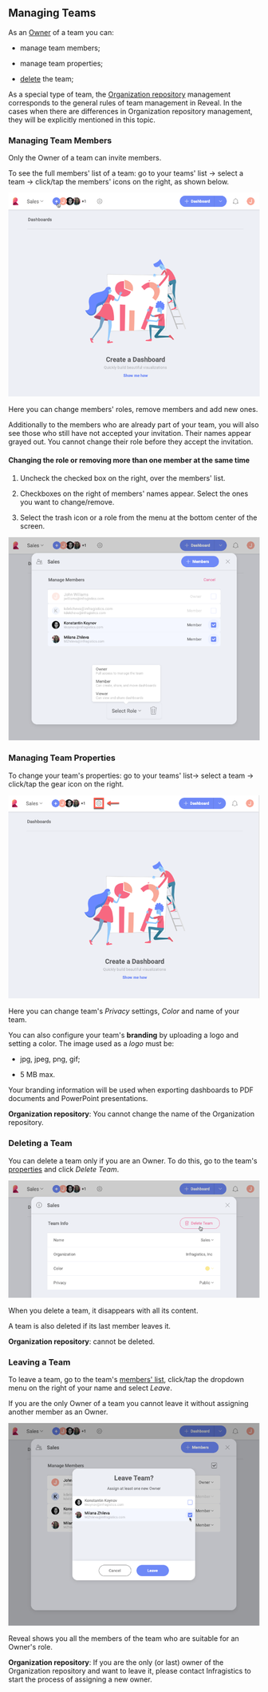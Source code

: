## Managing Teams

As an [Owner](teams-collaboration-privacy.html#members-roles-permissions) of
a team you can:

  - manage team members;

  - manage team properties;

  - [delete](#delete-team) the team;

As a special type of team, the [Organization repository](Teams-Collaboration-Privacy.html#organization-team) management
corresponds to the general rules of team management in Reveal. In the
cases when there are differences in Organization repository management,
they will be explicitly mentioned in this topic.

<a name='manage-team-members'></a>
### Managing Team Members

Only the Owner of a team can invite members.

To see the full members' list of a team: go to your teams' list → select a team → click/tap the members' icons
on the right, as shown below.

![manage team members menu](images/manage-team-members_all.png)

Here you can change members' roles, remove members and add new ones.

Additionally to the members who are already part of your team, you will
also see those who still have not accepted your invitation. Their names
appear grayed out. You cannot change their role before they accept the
invitation.

#### Changing the role or removing more than one member at the same time

1.  Uncheck the checked box on the right, over the members' list.

2.  Checkboxes on the right of members' names appear. Select the ones
    you want to change/remove.

3.  Select the trash icon or a role from the menu at the bottom center
    of the screen.

![select role menu at the bottom center in manage members](images/select-role-menu_all.png)

<a name='manage-team-properties'></a>
### Managing Team Properties

To change your team's properties: go to your teams'
list→ select a team → click/tap the gear icon on the
right.

![team settings managing menu](images/team-settings-managing_all.png)

Here you can change team's *Privacy* settings, *Color* and name of your
team.

You can also configure your team's **branding** by uploading a logo and
setting a color. The image used as a *logo* must be:

  - jpg, jpeg, png, gif;

  - 5 MB max.

Your branding information will be used when exporting dashboards to PDF
documents and PowerPoint presentations.

**Organization repository**: You cannot change the name of the
Organization repository.

<a name='delete-team'></a>
### Deleting a Team

You can delete a team only if you are an Owner. To do this, go to the
team's [properties](#manage-team-properties) and click *Delete Team*.

![delete team button](images/delete-team_all.png)

When you delete a team, it disappears with all its content.

A team is also deleted if its last member leaves it.

**Organization repository**: cannot be deleted.

### Leaving a Team

To leave a team, go to the team's [members' list](#manage-team-members),
click/tap the dropdown menu on the right of your name and select
*Leave*.

If you are the only Owner of a team you cannot leave it without
assigning another member as an Owner.

![leave team dialog to assign a new owner](images/owner-leaves-team_all.png)

Reveal shows you all the members of the team who are suitable for an
Owner's role.

**Organization repository**: If you are the only (or last) owner of the
Organization repository and want to leave it, please contact
Infragistics to start the process of assigning a new owner.
